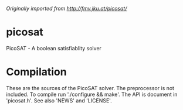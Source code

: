 *Originally imported from http://fmv.jku.at/picosat/*
 
# picosat
PicoSAT - A boolean satisfiablity solver 

# Compilation
These are the sources of the PicoSAT solver.
The preprocessor is not included.
To compile run './configure && make'.
The API is document in 'picosat.h'.
See also 'NEWS' and 'LICENSE'.
